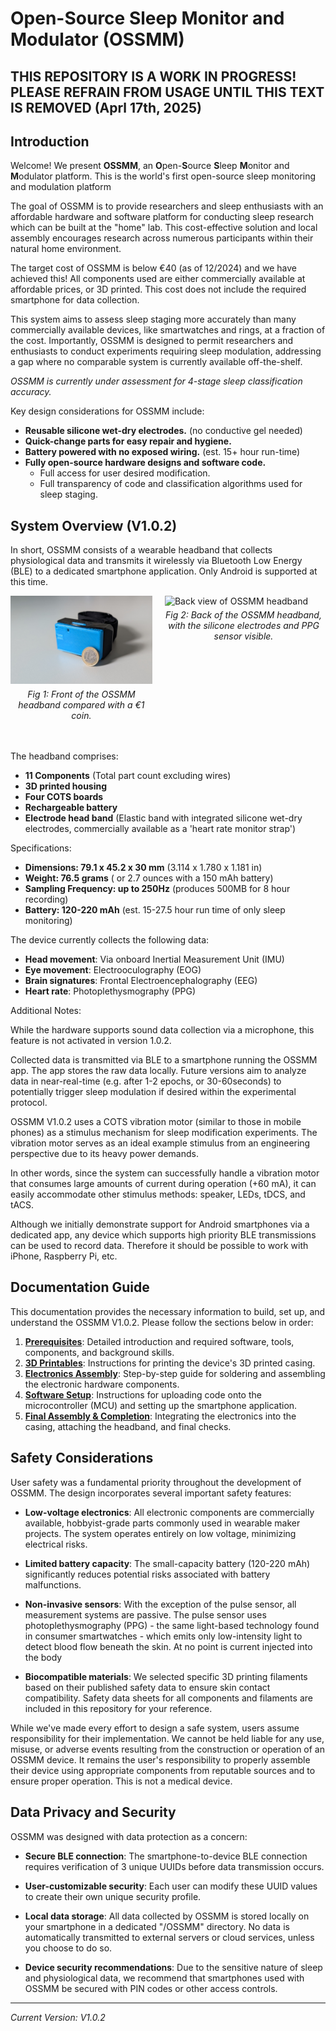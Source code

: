 # **O**pen-**S**ource **S**leep **M**onitor and **M**odulator (OSSMM)

## THIS REPOSITORY IS A WORK IN PROGRESS! PLEASE REFRAIN FROM USAGE UNTIL THIS TEXT IS REMOVED (Aprl 17th, 2025)

## Introduction

Welcome! We present **OSSMM**, an **O**pen-**S**ource **S**leep **M**onitor and **M**odulator platform. This is the world's first open-source sleep monitoring and modulation platform

The goal of OSSMM is to provide researchers and sleep enthusiasts with an affordable hardware and software platform for conducting sleep research which can be built at the "home" lab. This cost-effective solution and local assembly encourages research across numerous participants within their natural home environment.

The target cost of OSSMM is below €40 (as of 12/2024) and we have achieved this! All components used are either commercially available at affordable prices, or 3D printed. This cost does not include the required smartphone for data collection.

This system aims to assess sleep staging more accurately than many commercially available devices, like smartwatches and rings, at a fraction of the cost. Importantly, OSSMM is designed to permit researchers and enthusiasts to conduct experiments requiring sleep modulation, addressing a gap where no comparable system is currently available off-the-shelf.

*OSSMM is currently under assessment for 4-stage sleep classification accuracy.*

Key design considerations for OSSMM include:

* **Reusable silicone wet-dry electrodes.** (no conductive gel needed)
* **Quick-change parts for easy repair and hygiene.**
* **Battery powered with no exposed wiring.** (est. 15+ hour run-time)
* **Fully open-source hardware designs and software code.**
  - Full access for user desired modification.
  - Full transparency of code and classification algorithms used for sleep staging.
  
  
## System Overview (V1.0.2)

In short, OSSMM consists of a wearable headband that collects physiological data and transmits it wirelessly via Bluetooth Low Energy (BLE) to a dedicated smartphone application. Only Android is supported at this time.

<div style="display: flex; flex-direction: row; align-items: flex-start;">
  <figure style="margin: 0; width: 45%;">
    <img src="media/index/front.jpg" alt="Front view of OSSMM headband" style="width: 100%;">
    <figcaption style="text-align: center; font-style: italic; margin-top: 5px;">Fig 1: Front of the OSSMM headband compared with a €1 coin.</figcaption>
  </figure>
  <figure style="margin: 0; width: 50%; margin-left: 4%;">
    <img src="media/index/back.jpg" alt="Back view of OSSMM headband" style="width: 100%;">
    <figcaption style="text-align: center; font-style: italic; margin-top: 5px;">Fig 2: Back of the OSSMM headband, with the silicone electrodes and PPG sensor visible.</figcaption>
  </figure>
</div>
<br><br>

The headband comprises:

* **11 Components** (Total part count excluding wires)
* **3D printed housing**
* **Four COTS boards**
* **Rechargeable battery**
* **Electrode head band** (Elastic band with integrated silicone wet-dry electrodes, commercially available as a 'heart rate monitor strap')

Specifications:

* **Dimensions: 79.1 x 45.2 x 30 mm** (3.114 x 1.780 x 1.181 in)
* **Weight: 76.5 grams** ( or 2.7 ounces with a 150 mAh battery)
* **Sampling Frequency: up to 250Hz** (produces 500MB for 8 hour recording)
* **Battery: 120-220 mAh** (est. 15-27.5 hour run time of only sleep monitoring)

The device currently collects the following data:

* **Head movement**: Via onboard Inertial Measurement Unit (IMU)
* **Eye movement**: Electrooculography (EOG)
* **Brain signatures**: Frontal Electroencephalography (EEG)
* **Heart rate**: Photoplethysmography (PPG)

Additional Notes:

While the hardware supports sound data collection via a microphone, this feature is not activated in version 1.0.2.

Collected data is transmitted via BLE to a smartphone running the OSSMM app. The app stores the raw data locally. Future versions aim to analyze data in near-real-time (e.g. after 1-2 epochs, or 30-60seconds) to potentially trigger sleep modulation if desired within the experimental protocol.

OSSMM V1.0.2 uses a COTS vibration motor (similar to those in mobile phones) as a stimulus mechanism for sleep modification experiments. The vibration motor serves as an ideal example stimulus from an engineering perspective due to its heavy power demands. 

In other words, since the system can successfully handle a vibration motor that consumes large amounts of current during operation (+60 mA), it can easily accommodate other stimulus methods: speaker, LEDs, tDCS, and tACS.

Although we initially demonstrate support for Android smartphones via a dedicated app, any device which supports high priority BLE transmissions can be used to record data. Therefore it should be possible to work with iPhone, Raspberry Pi, etc.

## Documentation Guide

This documentation provides the necessary information to build, set up, and understand the OSSMM V1.0.2. Please follow the sections below in order:

1.  **[Prerequisites](01-prerequisites.md)**: Detailed introduction and required software, tools, components, and background skills.
2.  **[3D Printables](02-printables.md)**: Instructions for printing the device's 3D printed casing.
3.  **[Electronics Assembly](03-electronics-assembly.md)**: Step-by-step guide for soldering and assembling the electronic hardware components.
4.  **[Software Setup](04-software.md)**: Instructions for uploading code onto the microcontroller (MCU) and setting up the smartphone application.
5.  **[Final Assembly & Completion](05-completion.md)**: Integrating the electronics into the casing, attaching the headband, and final checks.

## Safety Considerations

User safety was a fundamental priority throughout the development of OSSMM. The design incorporates several important safety features:

* **Low-voltage electronics**: All electronic components are commercially available, hobbyist-grade parts commonly used in wearable maker projects. The system operates entirely on low voltage, minimizing electrical risks.

* **Limited battery capacity**: The small-capacity battery (120-220 mAh) significantly reduces potential risks associated with battery malfunctions.

* **Non-invasive sensors**: With the exception of the pulse sensor, all measurement systems are passive. The pulse sensor uses photoplethysmography (PPG) - the same light-based technology found in consumer smartwatches - which emits only low-intensity light to detect blood flow beneath the skin. At no point is current injected into the body

* **Biocompatible materials**: We selected specific 3D printing filaments based on their published safety data to ensure skin contact compatibility. Safety data sheets for all components and filaments are included in this repository for your reference.

While we've made every effort to design a safe system, users assume responsibility for their implementation. We cannot be held liable for any use, misuse, or adverse events resulting from the construction or operation of an OSSMM device. It remains the user's responsibility to properly assemble their device using appropriate components from reputable sources and to ensure proper operation. This is not a medical device.

## Data Privacy and Security

OSSMM was designed with data protection as a concern: 

* **Secure BLE connection**: The smartphone-to-device BLE connection requires verification of 3 unique UUIDs before data transmission occurs.

* **User-customizable security**: Each user can modify these UUID values to create their own unique security profile.

* **Local data storage**: All data collected by OSSMM is stored locally on your smartphone in a dedicated "/OSSMM" directory. No data is automatically transmitted to external servers or cloud services, unless you choose to do so.

* **Device security recommendations**: Due to the sensitive nature of sleep and physiological data, we recommend that smartphones used with OSSMM be secured with PIN codes or other access controls.

---
*Current Version: V1.0.2*